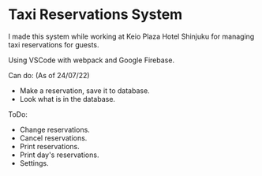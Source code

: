 ﻿# Taxi Reservations System

I made this system while working at Keio Plaza Hotel Shinjuku for managing taxi reservations for guests.

Using VSCode with webpack and Google Firebase.

Can do: (As of 24/07/22)
- Make a reservation, save it to database.
- Look what is in the database.

ToDo:
- Change reservations.
- Cancel reservations.
- Print reservations.
- Print day's reservations.
- Settings.
